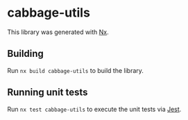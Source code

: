 # cabbage-utils

This library was generated with [Nx](https://nx.dev).

## Building

Run `nx build cabbage-utils` to build the library.

## Running unit tests

Run `nx test cabbage-utils` to execute the unit tests via [Jest](https://jestjs.io).
